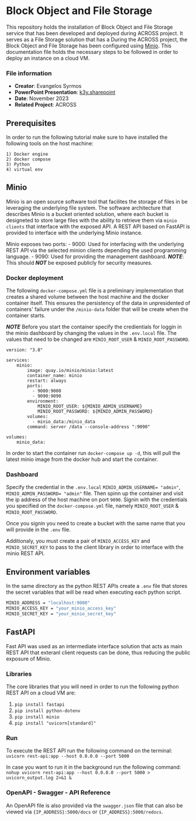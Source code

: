 # Block Object and File Storage

This repository holds the installation of Block Object and File Storage service that has been developed and deployed during ACROSS project. It serves as a File Storage solution that has a 
During the ACROSS project, the Block Object and File Storage has been configured using [Minio](https://min.io/). This documentation file holds the necessary steps to be followed in order to deploy an instance on a cloud VM.

### File information

- **Creator**: Evangelos Syrmos
- **PowerPoint Presentation**: [k3y.sharepoint](https://k3ybggr.sharepoint.com/:p:/s/K3Y/EbIaXg0DTKNCmaOA_CNQ1m8BTKhnkVoaQ3H5XVzMJJPBDg?e=fEnJ8q)
- **Date**: November 2023
- **Related Project**: ACROSS

## Prerequisites

In order to run the following tutorial make sure to have installed the following tools on the host machine:

    1) Docker engine
    2) docker compose
    3) Python
    4) virtual env

## Minio

Minio is an open source software tool that facilites the storage of files in be leveraging the underlying file system.
The software architecture that describes Minio is a bucket oriented solution, where each bucket is designeted to store large files with the ability to retrieve them via `minio clients` that interface with the exposed API. A REST API based on FastAPI is provided to interface with the underlying Minio instance.

Minio exposes two ports: - 9000: Used for interfacing with the underlying REST API via the selected minion clients depending the used programming language. - 9090: Used for providing the management dashboard. **_NOTE_**: This should **_NOT_** be exposed publicly for security measures.

### Docker deployment

The following `docker-compose.yml` file is a preliminary implementation that creates a shared volume between the host machine and the docker container itself. This ensures the persistency of the data in unpresidented of containers' failure under the `/minio-data` folder that will be create when the container starts.

**_NOTE_**
Before you start the container specify the credientials for loggin in the minio dashboard by changing the values in the `.env.local` file. The values that need to be changed are `MINIO_ROOT_USER` & `MINIO_ROOT_PASSWORD`.

```docker
version: "3.8"

services:
    minio:
        image: quay.io/minio/minio:latest
        container_name: minio
        restart: always
        ports:
          - 9000:9000
          - 9090:9090
        environment:
            MINIO_ROOT_USER: ${MINIO_ADMIN_USERNAME}
            MINIO_ROOT_PASSWORD: ${MINIO_ADMIN_PASSWORD}
        volumes:
          - minio_data:/minio_data
        command: server /data --console-address ":9090"

volumes:
    minio_data:
```

In order to start the container run `docker-compose up -d`, this will pull the latest minio image from the docker hub and start the container.

### Dashboard

Specify the credential in the `.env.local` `MINIO_ADMIN_USERNAME= "admin"`, `MINIO_ADMIN_PASSWORD= "admin"` file.
Then spinn up the container and visit the ip address of the host machine on port `9090`. 
Signin with the credentials you specified on the `docker-compose.yml` file, namely `MINIO_ROOT_USER` & `MINIO_ROOT_PASSWORD`.

Once you signin you need to create a bucket with the same name that you will provide in the `.env` file.

Additionaly, you must create a pair of `MINIO_ACCESS_KEY` and `MINIO_SECRET_KEY` to pass to the client library in order to interface with the minio REST API.

## Environment variables

In the same directory as the python REST APIs create a `.env` file that stores the secret variables that will be read when executing each python script.

```bash
MINIO_ADDRESS = "localhost:9000"
MINIO_ACCESS_KEY = "your_minio_access_key"
MINIO_SECRET_KEY = "your_minio_secret_key"
```

## FastAPI

Fast API was used as an intermediate interface solution that acts as main REST API that exteranl client requests can be done, thus reducing the public exposure of Minio.

### Libraries

The core libraries that you will need in order to run the following python REST API on a cloud VM are:

1. `pip install fastapi`
2. `pip install python-dotenv`
3. `pip install minio`
4. `pip install "uvicorn[standard]"`

### Run

To execute the REST API run the following command on the terminal:
`uvicorn rest-api:app --host 0.0.0.0 --port 5000`

In case you want to run it in the background run the following command:
`nohup uvicorn rest-api:app --host 0.0.0.0 --port 5000 > uvicorn_output.log 2>&1 &`

### OpenAPI - Swagger - API Reference

An OpenAPI file is also provided via the `swagger.json` file that can also be viewed via `{IP_ADDRESS}:5000/docs` or `{IP_ADDRESS}:5000/redocs`.
